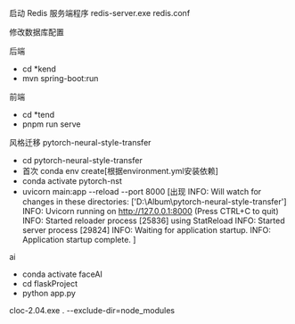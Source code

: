 
启动 Redis 服务端程序 redis-server.exe redis.conf

修改数据库配置

后端
- cd *kend
- mvn spring-boot:run

前端
- cd *tend
- pnpm run serve

风格迁移 pytorch-neural-style-transfer
- cd pytorch-neural-style-transfer
- 首次 conda env create[根据environment.yml安装依赖]
- conda activate pytorch-nst
- uvicorn main:app --reload --port 8000
    [出现
    INFO:     Will watch for changes in these directories: ['D:\\Album\\pytorch-neural-style-transfer']
    INFO:     Uvicorn running on http://127.0.0.1:8000 (Press CTRL+C to quit)
    INFO:     Started reloader process [25836] using StatReload
    INFO:     Started server process [29824]
    INFO:     Waiting for application startup.
    INFO:     Application startup complete.
    ]

ai
- conda activate faceAI
- cd flaskProject
- python app.py

cloc-2.04.exe . --exclude-dir=node_modules